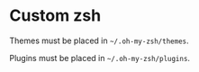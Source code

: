 # Custom zsh

Themes must be placed in `~/.oh-my-zsh/themes`.

Plugins must be placed in `~/.oh-my-zsh/plugins`.